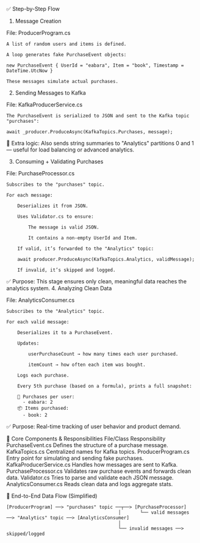 ✅ Step-by-Step Flow
1. Message Creation

File: ProducerProgram.cs

    A list of random users and items is defined.

    A loop generates fake PurchaseEvent objects:

    new PurchaseEvent { UserId = "eabara", Item = "book", Timestamp = DateTime.UtcNow }

    These messages simulate actual purchases.

2. Sending Messages to Kafka

File: KafkaProducerService.cs

    The PurchaseEvent is serialized to JSON and sent to the Kafka topic "purchases":

    await _producer.ProduceAsync(KafkaTopics.Purchases, message);

🔁 Extra logic: Also sends string summaries to "Analytics" partitions 0 and 1 — useful for load balancing or advanced analytics.

3. Consuming + Validating Purchases

File: PurchaseProcessor.cs

    Subscribes to the "purchases" topic.

    For each message:

        Deserializes it from JSON.

        Uses Validator.cs to ensure:

            The message is valid JSON.

            It contains a non-empty UserId and Item.

        If valid, it’s forwarded to the "Analytics" topic:

        await producer.ProduceAsync(KafkaTopics.Analytics, validMessage);

        If invalid, it’s skipped and logged.

✅ Purpose: This stage ensures only clean, meaningful data reaches the analytics system.
4. Analyzing Clean Data

File: AnalyticsConsumer.cs

    Subscribes to the "Analytics" topic.

    For each valid message:

        Deserializes it to a PurchaseEvent.

        Updates:

            userPurchaseCount → how many times each user purchased.

            itemCount → how often each item was bought.

        Logs each purchase.

        Every 5th purchase (based on a formula), prints a full snapshot:

        👥 Purchases per user:
          - eabara: 2
        📦 Items purchased:
          - book: 2

✅ Purpose: Real-time tracking of user behavior and product demand.

🧩 Core Components & Responsibilities
File/Class	Responsibility
PurchaseEvent.cs	Defines the structure of a purchase message.
KafkaTopics.cs	Centralized names for Kafka topics.
ProducerProgram.cs	Entry point for simulating and sending fake purchases.
KafkaProducerService.cs	Handles how messages are sent to Kafka.
PurchaseProcessor.cs	Validates raw purchase events and forwards clean data.
Validator.cs	Tries to parse and validate each JSON message.
AnalyticsConsumer.cs	Reads clean data and logs aggregate stats.

🧭 End-to-End Data Flow (Simplified)
```
[ProducerProgram] ──> "purchases" topic ──┬──> [PurchaseProcessor]
                                         │       └── valid messages ──> "Analytics" topic ──> [AnalyticsConsumer]
                                         │
                                         └── invalid messages ──> skipped/logged
```
